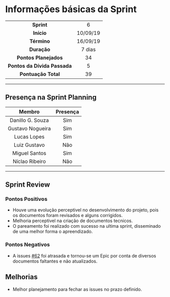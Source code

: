 # Informações básicas da Sprint
|||
|:---:|:---:|
|**Sprint**|6|
|**Início**|10/09/19|
|**Término**|16/09/19|
|**Duração**|7 dias|
|**Pontos Planejados**|34|
|**Pontos da Dívida Passada**|5|
|**Pontuação Total**|39|

---

## Presença na Sprint Planning

|Membro|Presença|
|:---:|:---:|
|Danillo G. Souza|Sim|
|Gustavo Nogueira|Sim|
|Lucas Lopes|Sim|
|Luiz Gustavo|Não|
|Miguel Santos|Sim|
|Níclao Ribeiro|Não|

---
## Sprint Review
### Pontos Positivos
- Houve uma evolução perceptivel no desenvolvimento do projeto, pois os documentos foram revisados e alguns corrigidos.
- Melhoria perceptivel na criação de documentos tecnicos.
- O pareamento foi realizado com sucesso na ultima sprint, disseminado de uma melhor forma o apreendizado.
  
### Pontos Negativos
- A issues [#62](https://github.com/fga-eps-mds/2019.2-Questmark/issues/62) foi atrasada e tornou-se um Epic por conta de diversos documentos faltantes e não atualizados.

## Melhorias
- Melhor planejamento para fechar as issues no prazo definido.